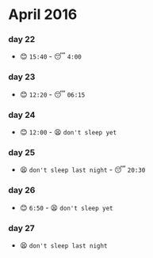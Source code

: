 # April 2016

### day 22
- :blush: `15:40` - :sleeping: `4:00`

### day 23
- :blush: `12:20` - :sleeping: `06:15`

### day 24
- :blush: `12:00` - :tired_face: `don't sleep yet`

### day 25
- :tired_face: `don't sleep last night` - :sleeping: `20:30`

### day 26
- :blush: `6:50` - :tired_face: `don't sleep yet`

### day 27
- :tired_face: `don't sleep last night`
